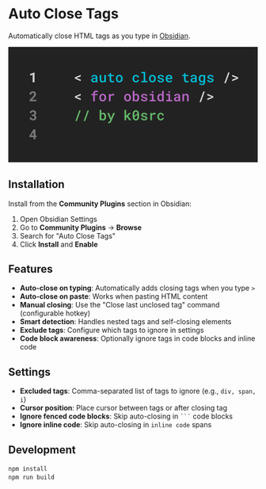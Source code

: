 # Auto Close Tags

Automatically close HTML tags as you type in [Obsidian](https://obsidian.md/).

![splash](assets/splash-sm.png)

## Installation

Install from the **Community Plugins** section in Obsidian:

1. Open Obsidian Settings
2. Go to **Community Plugins** → **Browse**
3. Search for "Auto Close Tags"
4. Click **Install** and **Enable**

## Features

-   **Auto-close on typing**: Automatically adds closing tags when you type `>`
-   **Auto-close on paste**: Works when pasting HTML content
-   **Manual closing**: Use the "Close last unclosed tag" command (configurable hotkey)
-   **Smart detection**: Handles nested tags and self-closing elements
-   **Exclude tags**: Configure which tags to ignore in settings
-   **Code block awareness**: Optionally ignore tags in code blocks and inline code

## Settings

-   **Excluded tags**: Comma-separated list of tags to ignore (e.g., `div, span, i`)
-   **Cursor position**: Place cursor between tags or after closing tag
-   **Ignore fenced code blocks**: Skip auto-closing in ` ``` ` code blocks
-   **Ignore inline code**: Skip auto-closing in `inline code` spans

## Development

```bash
npm install
npm run build
```
